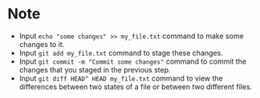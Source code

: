 # Note

- Input `echo "some changes" >> my_file.txt` command to make some changes to it.
- Input `git add my_file.txt` command to stage these changes.
- Input `git commit -m "Commit some changes"` command to commit the changes that you staged in the previous step.
- Input `git diff HEAD^ HEAD my_file.txt` command to view the differences between two states of a file or between two different files.
